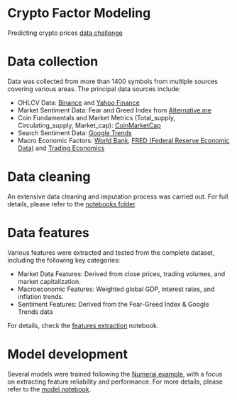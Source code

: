 # Crypto Factor Modeling 

Predicting crypto prices [data challenge](https://competitions.desights.ai/challenge/28)

# Data collection
Data was collected from more than 1400 symbols from multiple sources covering various areas. The principal data sources include:

* OHLCV Data: [Binance](https://github.com/ccxt/ccxt) and [Yahoo Finance](https://pypi.org/project/yfinance/)
* Market Sentiment Data: Fear and Greed Index from [Alternative.me](https://alternative.me/crypto/api/)
* Coin Fundamentals and Market Metrics (Total_supply, Circulating_supply, Market_cap): [CoinMarketCap](https://coinmarketcap.com/)
* Search Sentiment Data:  [Google Trends](https://trends.google.com/)
* Macro Economic Factors: [World Bank](https://wbdata.readthedocs.io/en/stable/), [FRED (Federal Reserve Economic Data)](https://research.stlouisfed.org/docs/api/) and [Trading Economics](https://tradingeconomics.com/)


# Data cleaning
An extensive data cleaning and imputation process was carried out. For full details, please refer to the [notebooks folder](./notebooks/).

# Data features

Various features were extracted and tested from the complete dataset, including the following key categories:
* Market Data Features: Derived from close prices, trading volumes, and market capitalization.
* Macroeconomic Features: Weighted global GDP, interest rates, and inflation trends.
* Sentiment Features: Derived from the Fear-Greed Index & Google Trends data

For details, check the [features extraction](./notebooks/9.0%20feature_engineering.ipynb) notebook.

# Model development

Several models were trained following the [Numerai example](https://docs.numer.ai/numerai-crypto/crypto-overview), with a focus on extracting feature reliability and performance. For more details, please refer to the [model notebook](./notebooks/10.0%20model.ipynb).